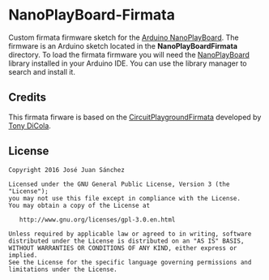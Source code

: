 # NanoPlayBoard-Firmata

Custom firmata firmware sketch for the [Arduino NanoPlayBoard][1]. The firmware is an
Arduino sketch located in the **NanoPlayBoardFirmata** directory. To load the firmata
firmware you will need the [NanoPlayBoard][2] library installed in your Arduino IDE. 
You can use the library manager to search and install it.

## Credits

This firmata firware is based on the [CircuitPlaygroundFirmata][3] developed by [Tony DiCola][4].

## License

```
Copyright 2016 José Juan Sánchez

Licensed under the GNU General Public License, Version 3 (the "License");
you may not use this file except in compliance with the License.
You may obtain a copy of the License at

   http://www.gnu.org/licenses/gpl-3.0.en.html

Unless required by applicable law or agreed to in writing, software
distributed under the License is distributed on an "AS IS" BASIS,
WITHOUT WARRANTIES OR CONDITIONS OF ANY KIND, either express or implied.
See the License for the specific language governing permissions and
limitations under the License.
```

[1]: http://github.com/AntonioMR/Nano-Play-Board
[2]: https://github.com/josejuansanchez/NanoPlayBoard-Arduino-Library
[3]: https://github.com/adafruit/CircuitPlaygroundFirmata
[4]: https://github.com/tdicola
